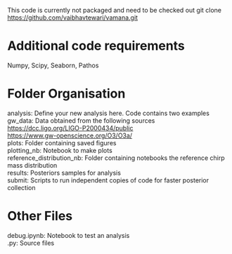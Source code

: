 This code is currently not packaged and need to be checked out
git clone https://github.com/vaibhavtewari/vamana.git

Additional code requirements
============================
Numpy, Scipy, Seaborn, Pathos

Folder Organisation
============================
analysis: Define your new analysis here. Code contains two examples <br />
gw_data: Data obtained from the following sources <br />
https://dcc.ligo.org/LIGO-P2000434/public <br />
https://www.gw-openscience.org/O3/O3a/ <br />
plots: Folder containing saved figures <br />
plotting_nb: Notebook to make plots <br />
reference_distribution_nb: Folder containing notebooks the reference chirp mass distribution <br />
results: Posteriors samples for analysis <br />
submit: Scripts to run independent copies of code for faster posterior collection 

Other Files
=============================
debug.ipynb: Notebook to test an analysis <br />
.py: Source files